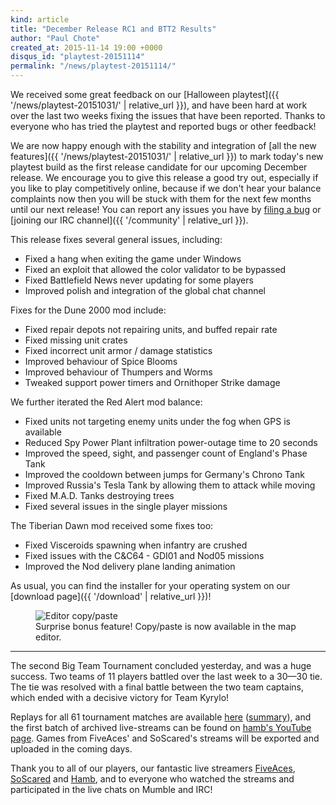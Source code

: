 ```yaml
---
kind: article
title: "December Release RC1 and BTT2 Results"
author: "Paul Chote"
created_at: 2015-11-14 19:00 +0000
disqus_id: "playtest-20151114"
permalink: "/news/playtest-20151114/"
---
```


We received some great feedback on our [Halloween playtest]({{ '/news/playtest-20151031/' | relative_url }}), and have been hard at work over the last two weeks fixing the issues that have been reported.  Thanks to everyone who has tried the playtest and reported bugs or other feedback!

We are now happy enough with the stability and integration of [all the new
features]({{ '/news/playtest-20151031/' | relative_url }}) to mark today's new playtest build as the first release candidate for our upcoming December release.  We encourage you to give this release a good try out, especially if you like to play competitively online, because if we don't hear your balance complaints now then you will be stuck with them for the next few months until our next release!  You can report any issues you have by [filing a bug](https://bugs.openra.net) or [joining our IRC channel]({{ '/community' | relative_url }}).

This release fixes several general issues, including:

* Fixed a hang when exiting the game under Windows
* Fixed an exploit that allowed the color validator to be bypassed
* Fixed Battlefield News never updating for some players
* Improved polish and integration of the global chat channel

Fixes for the Dune 2000 mod include:

* Fixed repair depots not repairing units, and buffed repair rate
* Fixed missing unit crates
* Fixed incorrect unit armor / damage statistics
* Improved behaviour of Spice Blooms
* Improved behaviour of Thumpers and Worms
* Tweaked support power timers and Ornithoper Strike damage

We further iterated the Red Alert mod balance:

* Fixed units not targeting enemy units under the fog when GPS is available
* Reduced Spy Power Plant infiltration power-outage time to 20 seconds
* Improved the speed, sight, and passenger count of England's Phase Tank
* Improved the cooldown between jumps for Germany's Chrono Tank
* Improved Russia's Tesla Tank by allowing them to attack while moving
* Fixed M.A.D. Tanks destroying trees
* Fixed several issues in the single player missions

The Tiberian Dawn mod received some fixes too:

* Fixed Visceroids spawning when infantry are crushed
* Fixed issues with the C&C64 - GDI01 and Nod05 missions
* Improved the Nod delivery plane landing animation

As usual, you can find the installer for your operating system on our [download page]({{ '/download' | relative_url }})!

<figure>
  <img src="{{ '/images/news/20151114-copypaste.png' | relative_url }}" alt="Editor copy/paste" />
  <figcaption>Surprise bonus feature! Copy/paste is now available in the map editor.</figcaption>
</figure>

<hr />

The second Big Team Tournament concluded yesterday, and was a huge success.  Two teams of 11 players battled over the last week to a 30—30 tie.  The tie was resolved with a final battle between the two team captains, which ended with a decisive victory for Team Kyrylo!

Replays for all 61 tournament matches are available [here](http://64hdb.mine.nu:5534/mIRROR/ora_replays/BTT2015/) ([summary](http://64hdb.mine.nu:5534/mIRROR/ora_replays/BTT2015/%5BBTT2015%5D-GAME-LIST.txt)), and the first batch of archived live-streams can be found on [hamb's YouTube page](https://www.youtube.com/channel/UCzj3L8LKCBN7I-lS0LqMHDQ).  Games from FiveAces' and SoScared's streams will be exported and uploaded in the coming days.

Thank you to all of our players, our fantastic live streamers [FiveAces](https://www.youtube.com/user/CovertFlobert), [SoScared](https://www.twitch.tv/soscared) and [Hamb](https://www.youtube.com/channel/UCzj3L8LKCBN7I-lS0LqMHDQ), and to everyone who watched the streams and participated in the live chats on Mumble and IRC!
